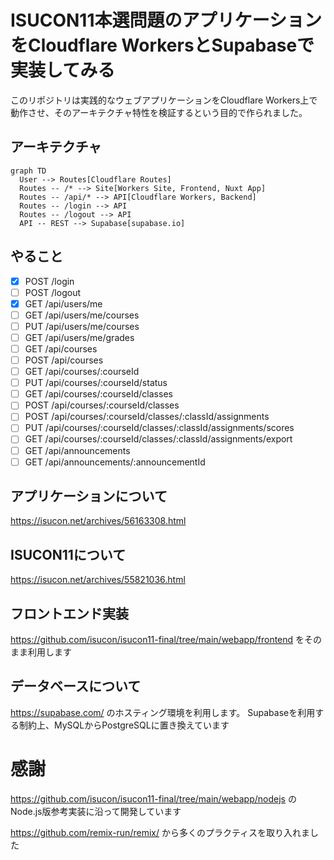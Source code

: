 # ISUCON11本選問題のアプリケーションをCloudflare WorkersとSupabaseで実装してみる

このリポジトリは実践的なウェブアプリケーションをCloudflare Workers上で動作させ、そのアーキテクチャ特性を検証するという目的で作られました。

## アーキテクチャ
```mermaid
graph TD
  User --> Routes[Cloudflare Routes]
  Routes -- /* --> Site[Workers Site, Frontend, Nuxt App]
  Routes -- /api/* --> API[Cloudflare Workers, Backend]
  Routes -- /login --> API
  Routes -- /logout --> API
  API -- REST --> Supabase[supabase.io]
```

## やること
- [x] POST /login
- [ ] POST /logout
- [x] GET /api/users/me
- [ ] GET /api/users/me/courses
- [ ] PUT /api/users/me/courses
- [ ] GET /api/users/me/grades
- [ ] GET /api/courses
- [ ] POST /api/courses
- [ ] GET /api/courses/:courseId
- [ ] PUT /api/courses/:courseId/status
- [ ] GET /api/courses/:courseId/classes
- [ ] POST /api/courses/:courseId/classes
- [ ] POST /api/courses/:courseId/classes/:classId/assignments
- [ ] PUT /api/courses/:courseId/classes/:classId/assignments/scores
- [ ] GET /api/courses/:courseId/classes/:classId/assignments/export
- [ ] GET /api/announcements
- [ ] GET /api/announcements/:announcementId

## アプリケーションについて
https://isucon.net/archives/56163308.html

## ISUCON11について
https://isucon.net/archives/55821036.html

## フロントエンド実装
https://github.com/isucon/isucon11-final/tree/main/webapp/frontend
をそのまま利用します

## データベースについて
https://supabase.com/ のホスティング環境を利用します。
Supabaseを利用する制約上、MySQLからPostgreSQLに置き換えています

# 感謝
https://github.com/isucon/isucon11-final/tree/main/webapp/nodejs 
のNode.js版参考実装に沿って開発しています

https://github.com/remix-run/remix/ 
から多くのプラクティスを取り入れました
